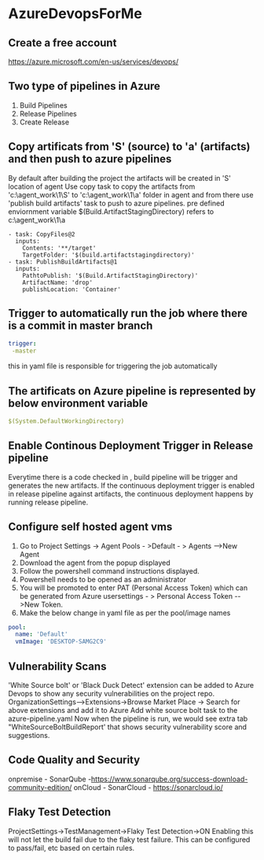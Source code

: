 # AzureDevopsForMe
## Create a free account 
https://azure.microsoft.com/en-us/services/devops/
## Two type of pipelines in Azure
1. Build Pipelines
2. Release Pipelines
3. Create Release
## Copy artificats from 'S' (source) to 'a' (artifacts) and then push to azure pipelines
By default after building the project the artifacts will be created in 'S' location of agent
Use copy task to copy the artifacts from 'c:\agent_work\1\S' to 'c:\agent_work\1\a' folder in agent and from there use 'publish build artifacts' task to push to azure pipelines.
pre defined enviornment variable $(Build.ArtifactStagingDirectory) refers to c:\agent_work\1\a
```
- task: CopyFiles@2
  inputs:
    Contents: '**/target'
    TargetFolder: '$(build.artifactstagingdirectory)'
- task: PublishBuildArtifacts@1
  inputs:
    PathtoPublish: '$(Build.ArtifactStagingDirectory)'
    ArtifactName: 'drop'
    publishLocation: 'Container'
```
## Trigger to automatically run the job where there is a commit in master branch
```yaml
trigger:
 -master
```
this in yaml file is responsible for triggering the job automatically

## The artificats on Azure pipeline is represented by below environment variable
```yaml
$(System.DefaultWorkingDirectory)
```

## Enable Continous Deployment Trigger in Release pipeline
Everytime there is a code checked in , build pipeline will be trigger and generates the new artifacts.
If the continuous deployment trigger is enabled in release pipeline against artifacts, the continuous deployment happens by running release pipeline.

## Configure self hosted agent vms
1. Go to Project Settings -> Agent Pools - >Default - > Agents -->New Agent
2. Download the agent from the popup displayed
3. Follow the powershell command instructions displayed.
4. Powershell needs to be opened as an administrator
5. You will be promoted to enter PAT (Personal Access Token) which can be generated from Azure usersettings - > Personal Access Token -->New Token.
5. Make the below change in yaml file as per the pool/image names
```yml
pool:
  name: 'Default'
  vmImage: 'DESKTOP-SAMG2C9'
```

## Vulnerability Scans
'White Source bolt' or 'Black Duck Detect' extension can be added to Azure Devops to show any security vulnerabilities on the project repo.
OrganizationSettings-->Extensions->Browse Market Place -> Search for above extensions and add it to Azure
Add white source bolt task to the azure-pipeline.yaml
Now when the pipeline is run, we would see extra tab "WhiteSourceBoltBuildReport' that shows security vulnerability score and suggestions.

## Code Quality and Security
onpremise - SonarQube -https://www.sonarqube.org/success-download-community-edition/
onCloud - SonarCloud - https://sonarcloud.io/

## Flaky Test Detection
ProjectSettings->TestManagement->Flaky Test Detection->ON
Enabling this will not let the build fail due to the flaky test failure. This can be configured to pass/fail, etc based on certain rules.
